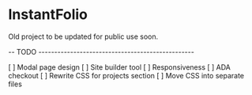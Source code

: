 # InstantFolio

Old project to be updated for public use soon.

-- TODO -------------------------------------------------

[ ] Modal page design
[ ] Site builder tool
[ ] Responsiveness
[ ] ADA checkout
[ ] Rewrite CSS for projects section
[ ] Move CSS into separate files